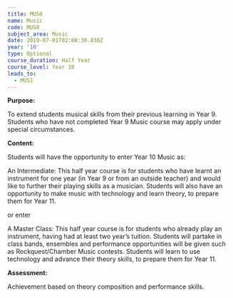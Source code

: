 ```yaml
---
title: MUS0
name: Music
code: MUS0
subject_area: Music
date: 2019-07-01T02:08:30.836Z
year: '10'
type: Optional
course_duration: Half Year
course_level: Year 10
leads_to:
  - MUS1
---
```

**Purpose:**

To extend students musical skills from their previous learning in Year 9. Students who have not completed Year 9 Music course may apply under special circumstances.

**Content:**

Students will have the opportunity to enter Year 10 Music as:

An Intermediate:  This half year course is for students who have learnt an instrument for one year (in Year 9 or from an outside teacher) and would like to further their playing skills as a musician. Students will also have an opportunity to make music with technology and learn theory, to prepare them for Year 11.

or enter

A Master Class:   This half year course is for students who already play an instrument, having had at least two year’s tuition. Students will partake in class bands, ensembles and performance opportunities will be given such as Rockquest/Chamber Music contests. Students will learn to use technology and advance their theory skills, to prepare them for Year 11.

**Assessment:**

Achievement based on theory composition and performance skills.
